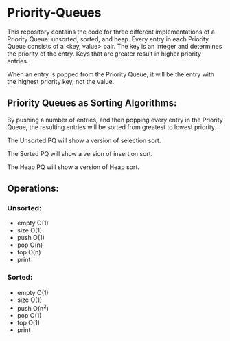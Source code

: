 # Priority-Queues

This repository contains the code for three different implementations of a Priority Queue: unsorted, sorted, and heap. 
Every entry in each Priority Queue consists of a <key, value> pair. The key is an integer and determines the priority of the entry. Keys that are greater result in higher priority entries. 

When an entry is popped from the Priority Queue, it will be the entry with the highest priority key, not the value.

Priority Queues as Sorting Algorithms:
--------------------------------------
By pushing a number of entries, and then popping every entry in the Priority Queue, the resulting entries will be sorted from greatest to lowest priority.

The Unsorted PQ will show a version of selection sort.

The Sorted PQ will show a version of insertion sort.

The Heap PQ will show a version of Heap sort.

Operations:
-----------
### Unsorted: ###
  - empty O(1)
  - size O(1)
  - push O(1)
  - pop O(n)
  - top O(n)
  - print

### Sorted: ###
  - empty O(1)
  - size O(1)
  - push O(n<sup>2</sup>)
  - pop O(1)
  - top O(1)
  - print
